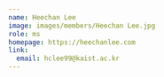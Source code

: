 ```yaml
---
name: Heechan Lee
image: images/members/Heechan Lee.jpg
role: ms
homepage: https://heechanlee.com
link:
  email: hclee99@kaist.ac.kr
---
```

